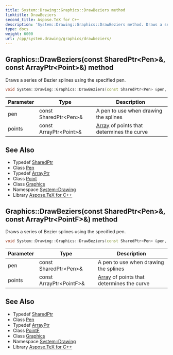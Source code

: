 ```yaml
---
title: System::Drawing::Graphics::DrawBeziers method
linktitle: DrawBeziers
second_title: Aspose.TeX for C++
description: 'System::Drawing::Graphics::DrawBeziers method. Draws a series of Bezier splines using the specified pen in C++.'
type: docs
weight: 6000
url: /cpp/system.drawing/graphics/drawbeziers/
---
```

## Graphics::DrawBeziers(const SharedPtr\<Pen\>\&, const ArrayPtr\<Point\>\&) method


Draws a series of Bezier splines using the specified pen.

```cpp
void System::Drawing::Graphics::DrawBeziers(const SharedPtr<Pen> &pen, const ArrayPtr<Point> &points)
```


| Parameter | Type | Description |
| --- | --- | --- |
| pen | const SharedPtr\<Pen\>\& | A pen to use when drawing the splines |
| points | const ArrayPtr\<Point\>\& | [Array](../../../system/array/) of points that determines the curve |

## See Also

* Typedef [SharedPtr](../../../system/sharedptr/)
* Class [Pen](../../pen/)
* Typedef [ArrayPtr](../../../system/arrayptr/)
* Class [Point](../../point/)
* Class [Graphics](../)
* Namespace [System::Drawing](../../)
* Library [Aspose.TeX for C++](../../../)
## Graphics::DrawBeziers(const SharedPtr\<Pen\>\&, const ArrayPtr\<PointF\>\&) method


Draws a series of Bezier splines using the specified pen.

```cpp
void System::Drawing::Graphics::DrawBeziers(const SharedPtr<Pen> &pen, const ArrayPtr<PointF> &points)
```


| Parameter | Type | Description |
| --- | --- | --- |
| pen | const SharedPtr\<Pen\>\& | A pen to use when drawing the splines |
| points | const ArrayPtr\<PointF\>\& | [Array](../../../system/array/) of points that determines the curve |

## See Also

* Typedef [SharedPtr](../../../system/sharedptr/)
* Class [Pen](../../pen/)
* Typedef [ArrayPtr](../../../system/arrayptr/)
* Class [PointF](../../pointf/)
* Class [Graphics](../)
* Namespace [System::Drawing](../../)
* Library [Aspose.TeX for C++](../../../)
